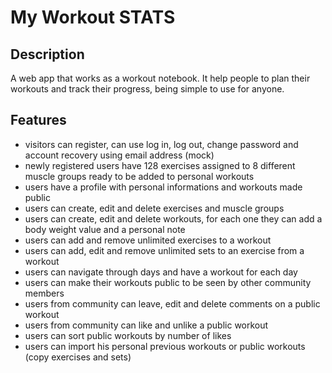 # My Workout STATS 


## Description
A web app that works as a workout notebook. It help people to plan their workouts and track their progress, being simple to use for anyone.


## Features
- visitors can register, can use log in, log out, change password and account recovery using email address (mock)
- newly registered users have 128 exercises assigned to 8 different muscle groups ready to be added to personal workouts
- users have a profile with personal informations and workouts made public
- users can create, edit and delete exercises and muscle groups
- users can create, edit and delete workouts, for each one they can add a body weight value and a personal note
- users can add and remove unlimited exercises to a workout
- users can add, edit and remove unlimited sets to an exercise from a workout
- users can navigate through days and have a workout for each day
- users can make their workouts public to be seen by other community members
- users from community can leave, edit and delete comments on a public workout 
- users from community can like and unlike a public workout
- users can sort public workouts by number of likes
- users can import his personal previous workouts or public workouts (copy exercises and sets)